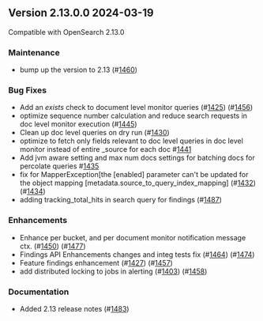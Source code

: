 ## Version 2.13.0.0 2024-03-19
Compatible with OpenSearch 2.13.0

### Maintenance
* bump up the version to 2.13 (#[1460](https://github.com/opensearch-project/alerting/pull/1460))

### Bug Fixes
* Add an _exists_ check to document level monitor queries (#[1425](https://github.com/opensearch-project/alerting/pull/1425)) (#[1456](https://github.com/opensearch-project/alerting/pull/1456))
* optimize sequence number calculation and reduce search requests in doc level monitor execution (#[1445](https://github.com/opensearch-project/alerting/pull/1455))
* Clean up doc level queries on dry run (#[1430](https://github.com/opensearch-project/alerting/pull/1430))
* optimize to fetch only fields relevant to doc level queries in doc level monitor instead of entire _source for each doc #[1441](https://github.com/opensearch-project/alerting/pull/1441)
* Add jvm aware setting and max num docs settings for batching docs for percolate queries #[1435](https://github.com/opensearch-project/alerting/pull/1435)
* fix for MapperException[the [enabled] parameter can't be updated for the object mapping [metadata.source_to_query_index_mapping] (#[1432](https://github.com/opensearch-project/alerting/pull/1432)) (#[1434](https://github.com/opensearch-project/alerting/pull/1434))
* adding tracking_total_hits in search query for findings (#[1487](https://github.com/opensearch-project/alerting/pull/1487))

### Enhancements
* Enhance per bucket, and per document monitor notification message ctx. (#[1450](https://github.com/opensearch-project/alerting/pull/1450)) (#[1477](https://github.com/opensearch-project/alerting/pull/1477))
* Findings API Enhancements changes and integ tests fix (#[1464](https://github.com/opensearch-project/alerting/pull/1464)) (#[1474](https://github.com/opensearch-project/alerting/pull/1474))
* Feature findings enhancement (#[1427](https://github.com/opensearch-project/alerting/pull/1427)) (#[1457](https://github.com/opensearch-project/alerting/pull/1457))
* add distributed locking to jobs in alerting (#[1403](https://github.com/opensearch-project/alerting/pull/1403)) (#[1458](https://github.com/opensearch-project/alerting/pull/1458))

### Documentation
* Added 2.13 release notes (#[1483](https://github.com/opensearch-project/alerting/pull/1483))
